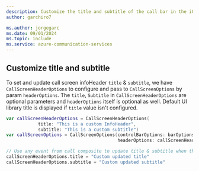 ```yaml
---
description: Customize the title and subtitle of the call bar in the iOS UI Library
author: garchiro7

ms.author: jorgegarc
ms.date: 09/01/2024
ms.topic: include
ms.service: azure-communication-services
---
```


## Customize title and subtitle

To set and update call screen infoHeader `title` & `subtitle`, we have `CallScreenHeaderOptions` to configure and pass to `CallScreenOptions` by param `headerOptions`. The `title`, `Subtitle` in `CallScreenHeaderOptions` are optional parameters and `headerOptions` itself is optional as well. Default UI library title is displayed if `title` value isn't configured.

```swift
var callScreenHeaderOptions = CallScreenHeaderOptions(
            title: "This is a custom InfoHeader",
            subtitle: "This is a custom subtitle")
var callScreenOptions = CallScreenOptions(controlBarOptions: barOptions,
                                          headerOptions: callScreenHeaderOptions)

// Use any event from call composite to update title & subtitle when the call is in progress.
callScreenHeaderOptions.title = "Custom updated title"
callScreenHeaderOptions.subtitle = "Custom updated subtitle"
```
